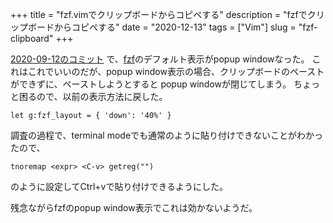 +++
title = "fzf.vimでクリップボードからコピペする"
description = "fzfでクリップボードからコピペする"
date = "2020-12-13"
tags = ["Vim"]
slug = "fzf-clipboard"
+++


[2020-09-12のコミット](https://github.com/junegunn/fzf/commit/c60ed1758315f0d993fbcbf04459944c87e19a48)
で、[fzf](https://github.com/junegunn/fzf)のデフォルト表示がpopup windowなった。
これはこれでいいのだが、popup window表示の場合、クリップボードのペーストができずに、ペーストしようとすると
popup windowが閉じてしまう。
ちょっと困るので、以前の表示方法に戻した。

```
let g:fzf_layout = { 'down': '40%' }
```

調査の過程で、terminal modeでも通常のように貼り付けできないことがわかったので、

```
tnoremap <expr> <C-v> getreg("")
```

のように設定してCtrl+vで貼り付けできるようにした。


残念ながらfzfのpopup window表示でこれは効かないようだ。
